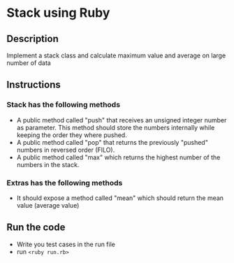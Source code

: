 # Stack using Ruby

## Description

Implement a stack class and calculate maximum value and average on large number of data

## Instructions

### Stack has the following methods

- A public method called "push" that receives an unsigned integer number as parameter.
  This method should store the numbers internally while keeping the order they where
  pushed.
- A public method called "pop" that returns the previously "pushed" numbers in reversed
  order (FILO).
- A public method called "max" which returns the highest number of the numbers in the
  stack.

### Extras has the following methods

- It should expose a method called "mean" which should return the mean value (average value)

## Run the code

- Write you test cases in the run file
- run `<ruby run.rb>`
